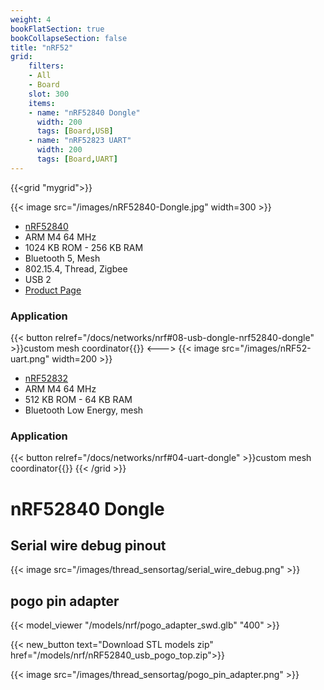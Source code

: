 ```yaml
---
weight: 4
bookFlatSection: true
bookCollapseSection: false
title: "nRF52"
grid:
    filters:
    - All
    - Board
    slot: 300
    items:
    - name: "nRF52840 Dongle"
      width: 200
      tags: [Board,USB]
    - name: "nRF52823 UART"
      width: 200
      tags: [Board,UART]
---
```


{{<grid "mygrid">}}

{{< image src="/images/nRF52840-Dongle.jpg" width=300 >}}

* [nRF52840](https://www.nordicsemi.com/Products/Low-power-short-range-wireless/nRF52840)
* ARM M4 64 MHz
* 1024 KB ROM - 256 KB RAM
* Bluetooth 5, Mesh
* 802.15.4, Thread, Zigbee
* USB 2
* [Product Page](https://www.nordicsemi.com/Software-and-tools/Development-Kits/nRF52840-Dongle/GetStarted)
### Application

{{< button relref="/docs/networks/nrf#08-usb-dongle-nrf52840-dongle" >}}custom mesh coordinator{{</button>}}
<--->
{{< image src="/images/nRF52-uart.png" width=200 >}}

* [nRF52832](https://www.nordicsemi.com/Products/Low-power-short-range-wireless/nRF52832)
* ARM M4 64 MHz
* 512 KB ROM - 64 KB RAM
* Bluetooth Low Energy, mesh
### Application

{{< button relref="/docs/networks/nrf#04-uart-dongle" >}}custom mesh coordinator{{</button>}}
{{< /grid >}}

# nRF52840 Dongle

## Serial wire debug pinout

{{< image src="/images/thread_sensortag/serial_wire_debug.png" >}}

## pogo pin adapter

{{< model_viewer "/models/nrf/pogo_adapter_swd.glb" "400" >}}

{{< new_button text="Download STL models zip" href="/models/nrf/nRF52840_usb_pogo_top.zip">}}

{{< image src="/images/thread_sensortag/pogo_pin_adapter.png" >}}

